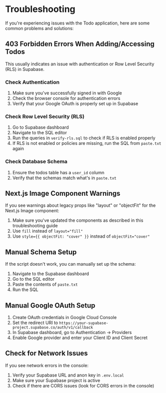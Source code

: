 # Troubleshooting

If you're experiencing issues with the Todo application, here are some common problems and solutions:

## 403 Forbidden Errors When Adding/Accessing Todos

This usually indicates an issue with authentication or Row Level Security (RLS) in Supabase.

### Check Authentication
1. Make sure you've successfully signed in with Google
2. Check the browser console for authentication errors
3. Verify that your Google OAuth is properly set up in Supabase

### Check Row Level Security (RLS)
1. Go to Supabase dashboard
2. Navigate to the SQL editor
3. Run the queries in `verify-rls.sql` to check if RLS is enabled properly
4. If RLS is not enabled or policies are missing, run the SQL from `paste.txt` again

### Check Database Schema
1. Ensure the todos table has a `user_id` column
2. Verify that the schemas match what's in `paste.txt`

## Next.js Image Component Warnings

If you see warnings about legacy props like "layout" or "objectFit" for the Next.js Image component:

1. Make sure you've updated the components as described in this troubleshooting guide
2. Use `fill` instead of `layout="fill"`
3. Use `style={{ objectFit: "cover" }}` instead of `objectFit="cover"`

## Manual Schema Setup

If the script doesn't work, you can manually set up the schema:

1. Navigate to the Supabase dashboard
2. Go to the SQL editor
3. Paste the contents of `paste.txt`
4. Run the SQL

## Manual Google OAuth Setup

1. Create OAuth credentials in Google Cloud Console
2. Set the redirect URI to `https://your-supabase-project.supabase.co/auth/v1/callback`
3. In Supabase dashboard, go to Authentication → Providers
4. Enable Google provider and enter your Client ID and Client Secret

## Check for Network Issues

If you see network errors in the console:

1. Verify your Supabase URL and anon key in `.env.local`
2. Make sure your Supabase project is active
3. Check if there are CORS issues (look for CORS errors in the console)
